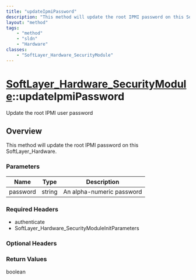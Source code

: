 ```yaml
---
title: "updateIpmiPassword"
description: "This method will update the root IPMI password on this SoftLayer_Hardware."
layout: "method"
tags:
    - "method"
    - "sldn"
    - "Hardware"
classes:
    - "SoftLayer_Hardware_SecurityModule"
---
```

# [SoftLayer_Hardware_SecurityModule](/reference/services/SoftLayer_Hardware_SecurityModule)::updateIpmiPassword

Update the root IPMI user password 


## Overview 
This method will update the root IPMI password on this SoftLayer_Hardware. 

### Parameters 
|Name | Type | Description |
| --- | --- | --- |
|password| string| An alpha-numeric password|


### Required Headers
* authenticate
* SoftLayer_Hardware_SecurityModuleInitParameters

### Optional Headers

### Return Values
boolean


